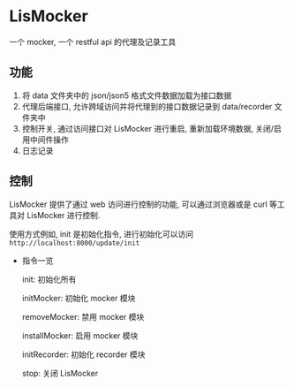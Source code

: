 # LisMocker

一个 mocker, 一个 restful api 的代理及记录工具

## 功能

1. 将 data 文件夹中的 json/json5 格式文件数据加载为接口数据
2. 代理后端接口, 允许跨域访问并将代理到的接口数据记录到 data/recorder 文件夹中
3. 控制开关, 通过访问接口对 LisMocker 进行重启, 重新加载环境数据, 关闭/启用中间件操作
4. 日志记录

## 控制

LisMocker 提供了通过 web 访问进行控制的功能, 可以通过浏览器或是 curl 等工具对 LisMocker 进行控制.

使用方式例如, init 是初始化指令, 进行初始化可以访问 `http://localhost:8000/update/init`

- 指令一览

  init: 初始化所有

  initMocker: 初始化 mocker 模块

  removeMocker: 禁用 mocker 模块

  installMocker: 启用 mocker 模块

  initRecorder: 初始化 recorder 模块

  stop: 关闭 LisMocker
